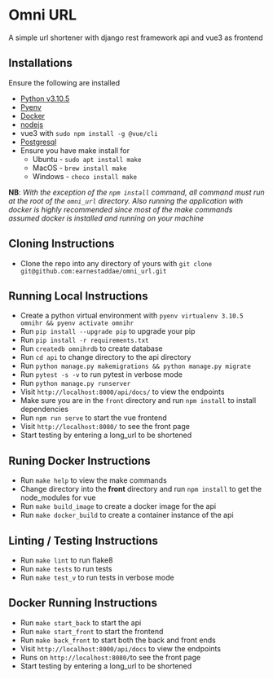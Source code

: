 # Omni URL 
A simple url shortener with django rest framework api and vue3 as frontend


## Installations
Ensure the following are installed
- [Python v3.10.5](https://www.python.org/downloads/) 
- [Pyenv](https://github.com/pyenv/pyenv)
- [Docker](https://www.docker.com/)
- [nodejs](https://nodejs.org/en/download/)
- vue3 with `sudo npm install -g @vue/cli`
- [Postgresql](https://www.postgresql.org/download/)
- Ensure you have make install for 
    - Ubuntu - `sudo apt install make`
    - MacOS - `brew install make`
    - Windows - `choco install make`

**NB**: _With the exception of the `npm install` command, all command must run at the root of the `omni_url` directory. Also running the application with docker is highly recommended since most of the make commands assumed docker is installed and running on your machine_

## Cloning Instructions
- Clone the repo into any directory of yours with `git clone git@github.com:earnestaddae/omni_url.git`

## Running Local Instructions
- Create a python virtual environment with `pyenv virtualenv 3.10.5 omnihr && pyenv activate omnihr`
- Run `pip install --upgrade pip` to upgrade your pip
- Run `pip install -r requirements.txt`
- Run `createdb omnihrdb` to create database
- Run `cd api` to change directory to the api directory
- Run `python manage.py makemigrations && python manage.py migrate`
- Run `pytest -s -v` to run pytest in verbose mode
- Run `python manage.py runserver`
- Visit `http://localhost:8000/api/docs/` to view the endpoints
- Make sure you are in the `front` directory and run `npm install` to install dependencies
- Run `npm run serve` to start the vue frontend
- Visit `http://localhost:8080/` to see the front page
- Start testing by entering a long_url to be shortened

## Runing Docker Instructions
- Run `make help` to view the make commands
- Change directory into the **front** directory and run `npm install` to get the node_modules for vue
- Run `make build_image` to create a docker image for the api
- Run `make docker_build` to create a container instance of the api

## Linting / Testing Instructions
- Run `make lint` to run flake8
- Run `make tests` to run tests 
- Run `make test_v` to run tests in verbose mode

## Docker Running Instructions 
- Run `make start_back` to start the api 
- Run  `make start_front` to start the frontend
- Run  `make back_front` to start both the back and front ends
- Visit `http://localhost:8000/api/docs` to view the endpoints
- Runs on `http://localhost:8080/`to see the front page
- Start testing by entering a long_url to be shortened